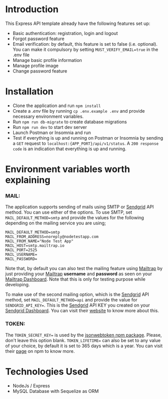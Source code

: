 # Introduction

This Express API template already have the following features set up:

- Basic authentication: registration, login and logout
- Forgot password feature
- Email verification: by default, this feature is set to false (i.e. optional). You can make it compulsory by setting `MUST_VERIFY_EMAIL=true` in the .env file
- Manage basic profile information
- Manage profile image
- Change password feature

# Installation

- Clone the application and run `npm install`
- Create a _.env_ file by running `cp .env.example .env` and provide necessary environment variables.
- Run `npm run db-migrate` to create database migrations
- Run `npm run dev` to start dev server
- Launch Postman or Insomnia and run
- Test if everything is up and running on Postman or Insomnia by sending a `GET` request to `localhost:{APP_PORT}/api/v1/status`. A `200 response code` is an indication that everything is up and running.

# Environment variables worth explaining

### MAIL:

The application supports sending of mails using SMTP or [Sendgrid](https://app.sendgrid.com/) API method. You can use either of the options. To use SMTP, set `MAIL_DEFAULT_METHOD=smtp` and provide the values for the following depending on the mailing service you are using;

```
MAIL_DEFAULT_METHOD=smtp
MAIL_FROM_ADDRESS=noreply@nodetestapp.com
MAIL_FROM_NAME="Node Test App"
MAIL_HOST=smtp.mailtrap.io
MAIL_PORT=2525
MAIL_USERNAME=
MAIL_PASSWORD=
```

Note that, by default you can also test the mailing feature using [Mailtrap](https://mailtrap.io) by just providing your [Mailtrap](https://mailtrap.io) **username** and **password** as seen on your [Mailtrap Dashboard](https://mailtrap.io/inboxes). Note that this is only for testing purpose while developing.

To make use of the second mailing option, which is the [Sendgrid](https://app.sendgrid.com/) API method, set `MAIL_DEFAULT_METHOD=api` and provide the value for `SENDGRID_API_KEY=`. This is the [Sendgrid](https://app.sendgrid.com/) API KEY you created on your [Sendgrid Dashboard](https://app.sendgrid.com/). You can visit their [website](https://app.sendgrid.com/) to know more about this.

### TOKEN:

The `TOKEN_SECRET_KEY=` is used by the [jsonwebtoken npm package](https://www.npmjs.com/package/jsonwebtoken). Please, don't leave this option blank. `TOKEN_LIFETIME=` can also be set to any value of your choice, by default it is set to 365 days which is a year. You can visit their [page](https://www.npmjs.com/package/jsonwebtoken) on npm to know more.

# Technologies Used

- NodeJs / Express
- MySQL Database with Sequelize as ORM

